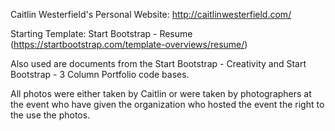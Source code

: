 Caitlin Westerfield's Personal Website: http://caitlinwesterfield.com/

Starting Template: Start Bootstrap - Resume (https://startbootstrap.com/template-overviews/resume/)

Also used are documents from the Start Bootstrap - Creativity and Start Bootstrap - 3 Column Portfolio code bases.

All photos were either taken by Caitlin or were taken by photographers at the event who have given the organization who hosted the event the right to the use the photos. 
